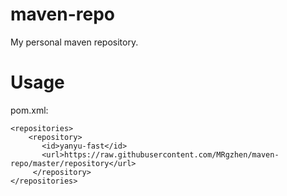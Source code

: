 # maven-repo

My personal maven repository.

# Usage

pom.xml:

    <repositories>
        <repository>
           <id>yanyu-fast</id>
           <url>https://raw.githubusercontent.com/MRgzhen/maven-repo/master/repository</url>
         </repository>
    </repositories>
